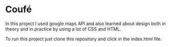 # Coufé

In this project I used google maps API and also learned about design both in theory and in practice by using a lot of CSS and HTML.

To run this project just clone this repository and click in the index.html file.
